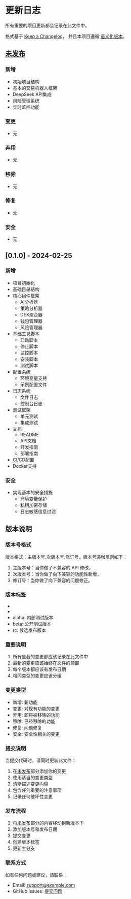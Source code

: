 # 更新日志

所有重要的项目更新都会记录在此文件中。

格式基于 [Keep a Changelog](https://keepachangelog.com/zh-CN/1.0.0/)，
并且本项目遵循 [语义化版本](https://semver.org/lang/zh-CN/)。

## [未发布]

### 新增
- 初始项目结构
- 基本的交易机器人框架
- DeepSeek API集成
- 风险管理系统
- 实时监控功能

### 变更
- 无

### 弃用
- 无

### 移除
- 无

### 修复
- 无

### 安全
- 无

## [0.1.0] - 2024-02-25

### 新增
- 项目初始化
- 基础目录结构
- 核心组件框架
  - AI分析器
  - 策略分析器
  - DEX聚合器
  - 钱包管理器
  - 风险管理器
- 基础工具脚本
  - 启动脚本
  - 停止脚本
  - 监控脚本
  - 安装脚本
  - 测试脚本
- 配置系统
  - 环境变量支持
  - 示例配置文件
- 日志系统
  - 文件日志
  - 控制台日志
- 测试框架
  - 单元测试
  - 集成测试
- 文档
  - README
  - API文档
  - 开发指南
  - 部署指南
- CI/CD配置
- Docker支持

### 安全
- 实现基本的安全措施
  - 环境变量保护
  - 私钥加密存储
  - 日志敏感信息过滤

## 版本说明

### 版本号格式

版本格式：主版本号.次版本号.修订号，版本号递增规则如下：

1. 主版本号：当你做了不兼容的 API 修改，
2. 次版本号：当你做了向下兼容的功能性新增，
3. 修订号：当你做了向下兼容的问题修正。

### 版本标签

- [未发布]: 开发中的新功能和修复
- [X.Y.Z]: 已发布的版本
- alpha: 内部测试版本
- beta: 公开测试版本
- rc: 候选发布版本

### 重要说明

1. 所有显著的变更都应该记录在此文件中
2. 最新的变更应该始终在文件的顶部
3. 每个版本都应该有发布日期
4. 相同类型的变更应该分组

### 变更类型

- 新增: 新功能
- 变更: 对现有功能的变更
- 弃用: 即将被移除的功能
- 移除: 已经移除的功能
- 修复: 问题修复
- 安全: 安全性相关的变更

### 提交说明

当提交代码时，请同时更新此文件：

1. 在[未发布]部分添加你的变更
2. 使用适当的变更类型
3. 清晰描述变更内容
4. 包含任何重要的注意事项
5. 记录任何破坏性变更

### 发布流程

1. 将[未发布]部分的内容移动到新版本下
2. 添加版本号和发布日期
3. 提交变更
4. 创建版本标签
5. 更新主分支

### 联系方式

如有任何问题或建议，请联系：
- Email: support@example.com
- GitHub Issues: [提交问题](https://github.com/yourusername/tradingbot/issues)

